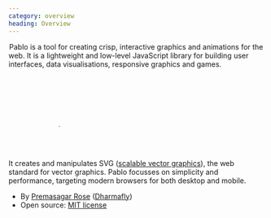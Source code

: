 ```yaml
--- 
category: overview
heading: Overview
---
```


&#8202;<span class="project-name">Pablo</span> is a tool for creating crisp, interactive graphics and animations for the web. It is a lightweight and low-level JavaScript library for building user interfaces, data visualisations, responsive graphics and games.

<svg>
	<circle
		cx="100"
	    cy="100"
	    stroke="white"
	    stroke-width="10"
	    fill="darkblue">
		<animate 
			attributeName="r"
			from="0" to="100"
			dur="10s"
			repeatCount="indefinite"/>
	</circle>
</svg>

It creates and manipulates SVG ([scalable vector graphics][svg]), the web standard for vector graphics. Pablo focusses on simplicity and performance, targeting modern browsers for both desktop and mobile.

* By [Premasagar Rose][prem] ([Dharmafly][df])
* Open source: [MIT license][mit]


[prem]: http://premasagar.com
[df]: http://dharmafly.com
[mit]: http://opensource.org/licenses/mit-license.php
[svg]: https://developer.mozilla.org/en/SVG
[raphael]: http://raphaeljs.com
[jquery]: http://jquery.com
[_]: http://underscorejs.org
[api]: http://pablojs.com/api/